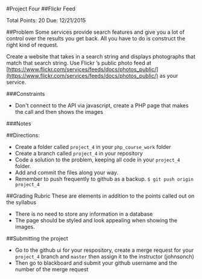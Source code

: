 #Project Four
##Flickr Feed

Total Points: 20
Due: 12/21/2015

##Problem
Some services provide search features and give you a lot of control over the 
results you get back. All you have to do is construct the right kind of request.

Create a website that takes in a search string and displays photographs that 
match that search string. Use Flickr ’s public photo feed at 
[https://www.flickr.com/services/feeds/docs/photos_public/](https://www.flickr.com/services/feeds/docs/photos_public/) 
as your service.

###Constraints
* Don't connect to the API via javascript, create a PHP page that makes the call
and then shows the images

###Notes

##Directions:
* Create a folder called ```project_4``` in your ```php_course_work``` folder 
* Create a branch called ```project_4``` in your repository 
* Code a solution to the problem, keeping all code in your ```project_4``` folder.
* Add and commit the files along your way. 
* Remember to push frequently to github as a backup.
```$ git push origin project_4```

##Grading Rubric 
These are elements in addition to the points called out on the syllabus
* There is no need to store any information in a database 
* The page should be styled and look appealing when showing the images.

##Submitting the project
* Go to the github ui for your respository, create a merge request for your 
```project_4``` branch and ```master``` then assign it to the instructor (johnsonch) 
* Then go to blackboard and submit your github username and the number of the 
merge request
